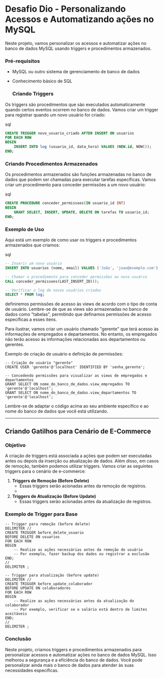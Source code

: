 # Desafio Dio - Personalizando Acessos e Automatizando ações no MySQL



Neste projeto, vamos personalizar os acessos e automatizar ações no banco de dados MySQL usando triggers e procedimentos armazenados.



### **Pré-requisitos**

- MySQL ou outro sistema de gerenciamento de banco de dados

- Conhecimento básico de SQL

  

  ### Criando Triggers

Os triggers são procedimentos que são executados automaticamente quando certos eventos ocorrem no banco de dados. Vamos criar um trigger para registrar quando um novo usuário for criado:

sql



```sql
CREATE TRIGGER novo_usuario_criado AFTER INSERT ON usuarios
FOR EACH ROW
BEGIN
    INSERT INTO log (usuario_id, data_hora) VALUES (NEW.id, NOW());
END;
```



### **Criando Procedimentos Armazenados**



Os procedimentos armazenados são funções armazenadas no banco de dados que podem ser chamadas para executar tarefas específicas. Vamos criar um procedimento para conceder permissões a um novo usuário:

sql



```sql
CREATE PROCEDURE conceder_permissoes(IN usuario_id INT)
BEGIN
    GRANT SELECT, INSERT, UPDATE, DELETE ON tarefas TO usuario_id;
END;
```



### **Exemplo de Uso**

Aqui está um exemplo de como usar os triggers e procedimentos armazenados que criamos:

sql



```sql
-- Inserir um novo usuário
INSERT INTO usuarios (nome, email) VALUES ('João', 'joao@exemplo.com');

-- Chamar o procedimento para conceder permissões ao novo usuário
CALL conceder_permissoes(LAST_INSERT_ID());

-- Verificar o log de novos usuários criados
SELECT * FROM log;
```



definiremos permissões de acesso às views de acordo com o tipo de conta de usuário. Lembre-se de que as views são armazenadas no banco de dados como "tabelas", permitindo que definamos permissões de acesso específicas a esses itens.

Para ilustrar, vamos criar um usuário chamado "gerente" que terá acesso às informações de empregados e departamentos. No entanto, os empregados não terão acesso às informações relacionadas aos departamentos ou gerentes.



Exemplo de criação de usuário e definição de permissões:



```
-- Criação do usuário "gerente"
CREATE USER 'gerente'@'localhost' IDENTIFIED BY 'senha_gerente';

-- Concedendo permissões para visualizar as views de empregados e departamentos
GRANT SELECT ON nome_do_banco_de_dados.view_empregados TO 'gerente'@'localhost';
GRANT SELECT ON nome_do_banco_de_dados.view_departamentos TO 'gerente'@'localhost';
```



Lembre-se de adaptar o código acima ao seu ambiente específico e ao nome do banco de dados que você está utilizando.

------

## Criando Gatilhos para Cenário de E-Commerce



### Objetivo



A criação de triggers está associada a ações que podem ser executadas antes ou depois da inserção ou atualização de dados. Além disso, em casos de remoção, também podemos utilizar triggers. Vamos criar as seguintes triggers para o cenário de e-commerce:



1. **Triggers de Remoção (Before Delete)**
   - Essas triggers serão acionadas antes da remoção de registros.
   - 
2. **Triggers de Atualização (Before Update)**
   - Essas triggers serão acionadas antes da atualização de registros.



### Exemplo de Trigger para Base



```
-- Trigger para remoção (before delete)
DELIMITER //
CREATE TRIGGER before_delete_usuario
BEFORE DELETE ON usuarios
FOR EACH ROW
BEGIN
    -- Realize as ações necessárias antes da remoção do usuário
    -- Por exemplo, fazer backup dos dados ou registrar a exclusão
END;
//
DELIMITER ;

-- Trigger para atualização (before update)
DELIMITER //
CREATE TRIGGER before_update_colaborador
BEFORE UPDATE ON colaboradores
FOR EACH ROW
BEGIN
    -- Realize as ações necessárias antes da atualização do colaborador
    -- Por exemplo, verificar se o salário está dentro de limites aceitáveis
END;
//
DELIMITER ;
```









### **Conclusão**

Neste projeto, criamos triggers e procedimentos armazenados para personalizar acessos e automatizar ações no banco de dados MySQL. Isso melhorou a segurança e a eficiência do banco de dados. Você pode personalizar ainda mais o banco de dados para atender às suas necessidades específicas.
